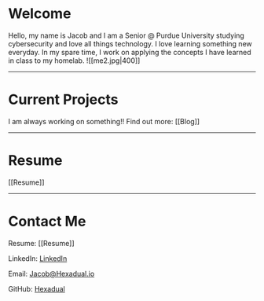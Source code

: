 # Welcome
Hello, my name is Jacob and I am a Senior @ Purdue University studying cybersecurity and love all things technology. I love learning something new everyday. In my spare time, I work on applying the concepts I have learned in class to my homelab. 
![[me2.jpg|400]]

---
# Current Projects
I am always working on something!!
Find out more: [[Blog]]

---
# Resume
[[Resume]]

---
# Contact Me
Resume: [[Resume]]

LinkedIn: [LinkedIn](https://www.linkedin.com/in/jacob-a-bauer/)

Email: [Jacob@Hexadual.io](mailto:Jacob@hexadual.io)

GitHub: [Hexadual](https://github.com/Hexadual)

